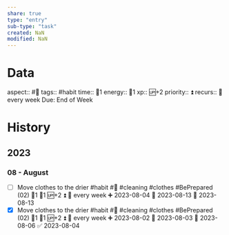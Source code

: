 ```yaml
---
share: true
type: "entry"
sub-type: "task"
created: NaN 
modified: NaN
---
```

# Data
aspect:: #🧹
tags:: #habit
time:: 🍅1
energy:: 🥄1
xp:: 🆙+2
priority:: ⏫
recurs:: 🔁 every week
Due: End of Week
# History
## 2023
### 08 - August
- [ ] Move clothes to the drier #habit #🧹 #cleaning #clothes #BePrepared (02) 🍅1 🥄1 🆙+2 ⏫ 🔁 every week ➕ 2023-08-04 🛫 2023-08-13 📅 2023-08-13
- [x] Move clothes to the drier #habit #🧹 #cleaning #clothes #BePrepared (02) 🍅1 🥄1 🆙+2 ⏫ 🔁 every week ➕ 2023-08-02 🛫 2023-08-03 📅 2023-08-06 ✅ 2023-08-04